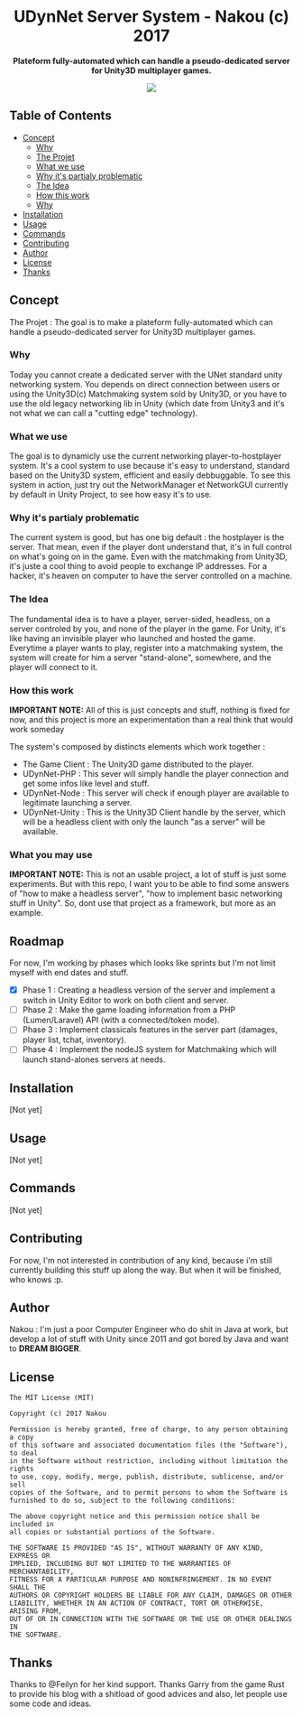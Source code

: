 <h1 align="center">UDynNet Server System - Nakou (c) 2017</h1>

<p align="center"><b>Plateform fully-automated which can handle a pseudo-dedicated server for Unity3D multiplayer games.</b></p>
<p align="center"><a href="https://raw.githubusercontent.com/Nakou/UDynNet/master/LICENSE"><img src="https://img.shields.io/badge/license-MIT-blue.svg"/></a></p>

## Table of Contents

* [Concept](#concept)
  * [Why](#why)
  * [The Projet](#the-projet)
  * [What we use](#what-we-use)
  * [Why it's partialy problematic](#why-it-s-partialy-problematic)
  * [The Idea](#the-idea)
  * [How this work](#how-this-work)
  * [Why](#why)
* [Installation](#installation)
* [Usage](#usage)
* [Commands](#commands)
* [Contributing](#contributing)
* [Author](#author)
* [License](#License)
* [Thanks](#thanks)

## Concept

The Projet :
The goal is to make a plateform fully-automated which can handle a pseudo-dedicated server for Unity3D multiplayer games.

### Why
Today you cannot create a dedicated server with the UNet standard unity networking system. You depends on direct connection between users or using the Unity3D(c) Matchmaking system sold by Unity3D, or you have to use the old legacy networking lib in Unity (which date from Unity3 and it's not what we can call a "cutting edge" technology).

### What we use
The goal is to dynamicly use the current networking player-to-hostplayer system. It's a cool system to use because it's easy to understand, standard based on the Unity3D system, efficient and easily debbuggable.
To see this system in action, just try out the NetworkManager et NetworkGUI currently by default in Unity Project, to see how easy it's to use.

### Why it's partialy problematic

The current system is good, but has one big default : the hostplayer is the server. That mean, even if the player dont understand that, it's in full control on what's going on in the game. Even with the matchmaking from Unity3D, it's juste a cool thing to avoid people to exchange IP addresses. For a hacker, it's heaven on computer to have the server controlled on a machine.

### The Idea

The fundamental idea is to have a player, server-sided, headless, on a server controled by you, and none of the player in the game. For Unity, it's like having an invisible player who launched and hosted the game.
Everytime a player wants to play, register into a matchmaking system, the system will create for him a server "stand-alone", somewhere, and the player will connect to it.

### How this work
**IMPORTANT NOTE:** All of this is just concepts and stuff, nothing is fixed for now, and this project is more an experimentation than a real think that would work someday

The system's composed by distincts elements which work together :

* The Game Client : The Unity3D game distributed to the player.
* UDynNet-PHP : This sever will simply handle the player connection and get some infos like level and stuff.
* UDynNet-Node : This server will check if enough player are available to legitimate launching a server.
* UDynNet-Unity : This is the Unity3D Client handle by the server, which will be a headless client with only the launch "as a server" will be available.


### What you may use
**IMPORTANT NOTE:** This is not an usable project, a lot of stuff is just some experiments.
But with this repo, I want you to be able to find some answers of "how to make a headless server", "how to implement basic networking stuff in Unity". So, dont use that project as a framework, but more as an example.

## Roadmap
For now, I'm working by phases which looks like sprints but I'm not limit myself with end dates and stuff.
- [X] Phase 1 : Creating a headless version of the server and implement a switch in Unity Editor to work on both client and server.
- [ ] Phase 2 : Make the game loading information from a PHP (Lumen/Laravel) API (with a connected/token mode).
- [ ] Phase 3 : Implement classicals features in the server part (damages, player list, tchat, inventory).
- [ ] Phase 4 : Implement the nodeJS system for Matchmaking which will launch stand-alones servers at needs.

## Installation
[Not yet]
## Usage
[Not yet]
## Commands
[Not yet]
## Contributing
For now, I'm not interested in contribution of any kind, because i'm still currently building this stuff up along the way. But when it will be finished, who knows :p.

## Author

Nakou : I'm just a poor Computer Engineer who do shit in Java at work, but develop a lot of stuff with Unity since 2011 and got bored by Java and want to <b>DREAM BIGGER</b>.

## License
```
The MIT License (MIT)

Copyright (c) 2017 Nakou

Permission is hereby granted, free of charge, to any person obtaining a copy
of this software and associated documentation files (the "Software"), to deal
in the Software without restriction, including without limitation the rights
to use, copy, modify, merge, publish, distribute, sublicense, and/or sell
copies of the Software, and to permit persons to whom the Software is
furnished to do so, subject to the following conditions:

The above copyright notice and this permission notice shall be included in
all copies or substantial portions of the Software.

THE SOFTWARE IS PROVIDED "AS IS", WITHOUT WARRANTY OF ANY KIND, EXPRESS OR
IMPLIED, INCLUDING BUT NOT LIMITED TO THE WARRANTIES OF MERCHANTABILITY,
FITNESS FOR A PARTICULAR PURPOSE AND NONINFRINGEMENT. IN NO EVENT SHALL THE
AUTHORS OR COPYRIGHT HOLDERS BE LIABLE FOR ANY CLAIM, DAMAGES OR OTHER
LIABILITY, WHETHER IN AN ACTION OF CONTRACT, TORT OR OTHERWISE, ARISING FROM,
OUT OF OR IN CONNECTION WITH THE SOFTWARE OR THE USE OR OTHER DEALINGS IN
THE SOFTWARE.
```

## Thanks

Thanks to @Feilyn for her kind support.
Thanks Garry from the game Rust to provide his blog with a shitload of good advices and also, let people use some code and ideas.